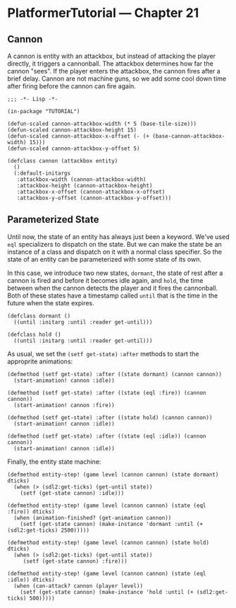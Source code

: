 # PlatformerTutorial — Chapter 21

## Cannon

A cannon is entity with an attackbox, but instead of attacking the
player directly, it triggers a cannonball.  The attackbox determines
how far the cannon "sees".  If the player enters the attackbox, the
cannon fires after a brief delay.  Cannon are not machine guns, so we
add some cool down time after firing before the cannon can fire again.
```
;;; -*- Lisp -*-

(in-package "TUTORIAL")

(defun-scaled cannon-attackbox-width (* 5 (base-tile-size)))
(defun-scaled cannon-attackbox-height 15)
(defun-scaled cannon-attackbox-x-offset (- (+ (base-cannon-attackbox-width) 15)))
(defun-scaled cannon-attackbox-y-offset 5)

(defclass cannon (attackbox entity)
  ()
  (:default-initargs
   :attackbox-width (cannon-attackbox-width)
   :attackbox-height (cannon-attackbox-height)
   :attackbox-x-offset (cannon-attackbox-x-offset)
   :attackbox-y-offset (cannon-attackbox-y-offset)))
```

## Parameterized State

Until now, the state of an entity has always just been a keyword.
We've used `eql` specializers to dispatch on the state.  But we can
make the state be an instance of a class and dispatch on it with a
normal class specifier.  So the state of an entity can be
parameterized with some state of its own.

In this case, we introduce two new states, `dormant`, the state of
rest after a cannon is fired and before it becomes idle again, and
`hold`, the time between when the cannon detects the player and it
fires the cannonball.  Both of these states have a timestamp called
`until` that is the time in the future when the state expires.

```
(defclass dormant ()
  ((until :initarg :until :reader get-until)))

(defclass hold ()
  ((until :initarg :until :reader get-until)))
```

As usual, we set the `(setf get-state)` `:after` methods to start the
approprite animations:
```
(defmethod (setf get-state) :after ((state dormant) (cannon cannon))
  (start-animation! cannon :idle))

(defmethod (setf get-state) :after ((state (eql :fire)) (cannon cannon))
  (start-animation! cannon :fire))

(defmethod (setf get-state) :after ((state hold) (cannon cannon))
  (start-animation! cannon :idle))

(defmethod (setf get-state) :after ((state (eql :idle)) (cannon cannon))
  (start-animation! cannon :idle))
```

Finally, the entity state machine:
```
(defmethod entity-step! (game level (cannon cannon) (state dormant) dticks)
  (when (> (sdl2:get-ticks) (get-until state))
    (setf (get-state cannon) :idle)))

(defmethod entity-step! (game level (cannon cannon) (state (eql :fire)) dticks)
  (when (animation-finished? (get-animation cannon))
    (setf (get-state cannon) (make-instance 'dormant :until (+ (sdl2:get-ticks) 2500)))))

(defmethod entity-step! (game level (cannon cannon) (state hold) dticks)
  (when (> (sdl2:get-ticks) (get-until state))
     (setf (get-state cannon) :fire)))

(defmethod entity-step! (game level (cannon cannon) (state (eql :idle)) dticks)
  (when (can-attack? cannon (player level))
    (setf (get-state cannon) (make-instance 'hold :until (+ (sdl2:get-ticks) 500)))))
```
